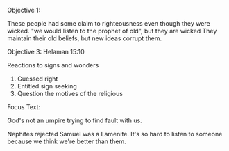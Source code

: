 Objective 1:

These people had some claim to righteousness even though they were wicked.
"we would listen to the prophet of old", but they are wicked
They maintain their old beliefs, but new ideas corrupt them.

Objective 3: Helaman 15:10

Reactions to signs and wonders

1. Guessed right
2. Entitled sign seeking
3. Question the motives of the religious


Focus Text:

God's not an umpire trying to find fault with us.

Nephites rejected Samuel was a Lamenite. It's so hard to listen to someone because we think we're better than them.
